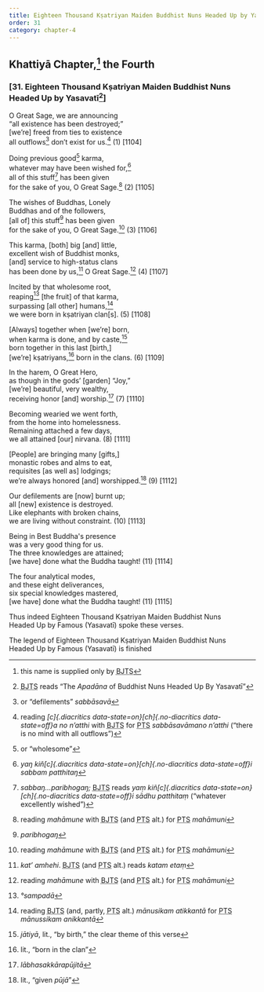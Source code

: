 ```yaml
---
title: Eighteen Thousand Kṣatriyan Maiden Buddhist Nuns Headed Up by Yasavatī
order: 31
category: chapter-4
---
```


## Khattiyā Chapter,[^1] the Fourth

### \[31. Eighteen Thousand Kṣatriyan Maiden Buddhist Nuns Headed Up by Yasavatī[^2]\]

O Great Sage, we are announcing  
“all existence has been destroyed;”  
\[we’re\] freed from ties to existence  
all outflows[^3] don’t exist for us.[^4] (1) \[1104\]

Doing previous good[^5] karma,  
whatever may have been wished for,[^6]  
all of this stuff[^7] has been given  
for the sake of you, O Great Sage.[^8] (2) \[1105\]

The wishes of Buddhas, Lonely  
Buddhas and of the followers,  
\[all of\] this stuff[^9] has been given  
for the sake of you, O Great Sage.[^10] (3) \[1106\]

This karma, \[both\] big \[and\] little,  
excellent wish of Buddhist monks,  
\[and\] service to high-status clans  
has been done by us,[^11] O Great Sage.[^12] (4) \[1107\]

Incited by that wholesome root,  
reaping[^13] \[the fruit\] of that karma,  
surpassing \[all other\] humans,[^14]  
we were born in kṣatriyan clan\[s\]. (5) \[1108\]

\[Always\] together when \[we’re\] born,  
when karma is done, and by caste,[^15]  
born together in this last \[birth,\]  
\[we’re\] kṣatriyans,[^16] born in the clans. (6) \[1109\]

In the harem, O Great Hero,  
as though in the gods’ \[garden\] “Joy,”  
\[we’re\] beautiful, very wealthy,  
receiving honor \[and\] worship.[^17] (7) \[1110\]

Becoming wearied we went forth,  
from the home into homelessness.  
Remaining attached a few days,  
we all attained \[our\] nirvana. (8) \[1111\]

\[People\] are bringing many \[gifts,\]  
monastic robes and alms to eat,  
requisites \[as well as\] lodgings;  
we’re always honored \[and\] worshipped.[^18] (9) \[1112\]

Our defilements are \[now\] burnt up;  
all \[new\] existence is destroyed.  
Like elephants with broken chains,  
we are living without constraint. (10) \[1113\]

Being in Best Buddha's presence  
was a very good thing for us.  
The three knowledges are attained;  
\[we have\] done what the Buddha taught! (11) \[1114\]

The four analytical modes,  
and these eight deliverances,  
six special knowledges mastered,  
\[we have\] done what the Buddha taught! (11) \[1115\]

Thus indeed Eighteen Thousand Kṣatriyan Maiden Buddhist Nuns  
Headed Up by Famous (Yasavatī) spoke these verses.

The legend of Eighteen Thousand Kṣatriyan Maiden Buddhist Nuns  
Headed Up by Famous (Yasavatī) is finished

[^1]: this name is supplied only by <abbr title="Buddha Jayanthi Tripitaka Series">BJTS</abbr>

[^2]: <abbr title="Buddha Jayanthi Tripitaka Series">BJTS</abbr> reads “The *Apadāna* of Buddhist Nuns Headed Up By Yasavatī”

[^3]: or “defilements” *sabbāsavā*

[^4]: reading *[c]{.diacritics data-state=on}[ch]{.no-diacritics data-state=off}a no n’atthi* with <abbr title="Buddha Jayanthi Tripitaka Series">BJTS</abbr> for <abbr title="Pali Text Society">PTS</abbr> *sabbāsavāmano n’atthi* (“there is no mind with all outflows”)

[^5]: or “wholesome”

[^6]: *yaŋ kiñ[c]{.diacritics data-state=on}[ch]{.no-diacritics data-state=off}i sabbam patthitaŋ*

[^7]: *sabbaŋ…paribhogaŋ;* <abbr title="Buddha Jayanthi Tripitaka Series">BJTS</abbr> reads *yaṃ kiñ[c]{.diacritics data-state=on}[ch]{.no-diacritics data-state=off}i sādhu patthitaṃ* (“whatever excellently wished”)

[^8]: reading *mahāmune* with <abbr title="Buddha Jayanthi Tripitaka Series">BJTS</abbr> (and <abbr title="Pali Text Society">PTS</abbr> alt.) for <abbr title="Pali Text Society">PTS</abbr> *mahāmuni*

[^9]: *paribhogaŋ*

[^10]: reading *mahāmune* with <abbr title="Buddha Jayanthi Tripitaka Series">BJTS</abbr> (and <abbr title="Pali Text Society">PTS</abbr> alt.) for <abbr title="Pali Text Society">PTS</abbr> *mahāmuni*

[^11]: *kat’ amhehi*. <abbr title="Buddha Jayanthi Tripitaka Series">BJTS</abbr> (and <abbr title="Pali Text Society">PTS</abbr> alt.) reads *katam etaṃ*

[^12]: reading *mahāmune* with <abbr title="Buddha Jayanthi Tripitaka Series">BJTS</abbr> (and <abbr title="Pali Text Society">PTS</abbr> alt.) for <abbr title="Pali Text Society">PTS</abbr> *mahāmuni*

[^13]: *°sampadā*

[^14]: reading <abbr title="Buddha Jayanthi Tripitaka Series">BJTS</abbr> (and, partly, <abbr title="Pali Text Society">PTS</abbr> alt.) *mānusikam atikkantā* for <abbr title="Pali Text Society">PTS</abbr> *mānussikam anikkantā*

[^15]: *jātiyā*, lit., “by birth,” the clear theme of this verse

[^16]: lit., “born in the clan”

[^17]: *lābhasakkārapūjitā*

[^18]: lit., “given *pūjā*”
